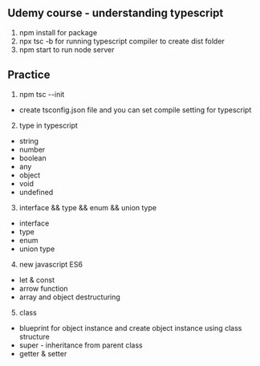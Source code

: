 ## Udemy course - understanding typescript

1. npm install for package
2. npx tsc -b for running typescript compiler to create dist folder
3. npm start to run node server

## Practice

1. npm tsc --init

- create tsconfig.json file and you can set compile setting for typescript

2. type in typescript

- string
- number
- boolean
- any
- object
- void
- undefined

3. interface && type && enum && union type

- interface
- type
- enum
- union type

4. new javascript ES6

- let & const
- arrow function
- array and object destructuring

5. class

- blueprint for object instance and create object instance using class structure
- super - inheritance from parent class
- getter & setter

